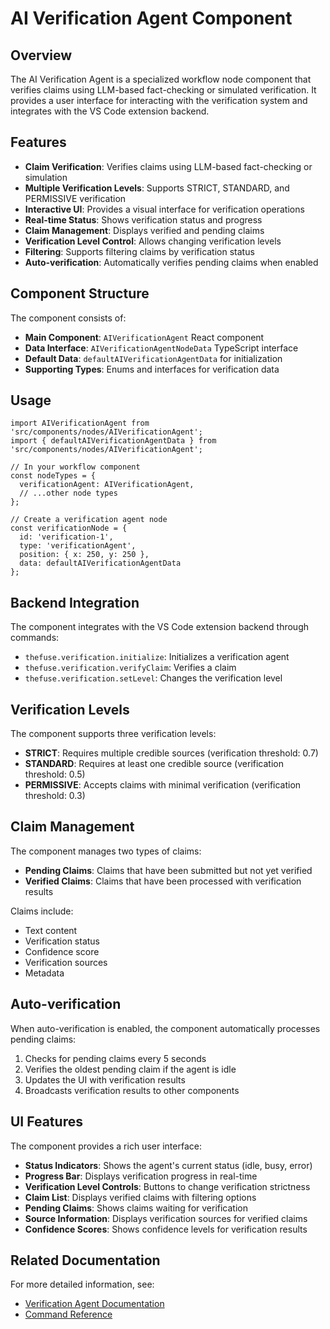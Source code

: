# AI Verification Agent Component

## Overview

The AI Verification Agent is a specialized workflow node component that verifies claims using LLM-based fact-checking or simulated verification. It provides a user interface for interacting with the verification system and integrates with the VS Code extension backend.

## Features

- **Claim Verification**: Verifies claims using LLM-based fact-checking or simulation
- **Multiple Verification Levels**: Supports STRICT, STANDARD, and PERMISSIVE verification
- **Interactive UI**: Provides a visual interface for verification operations
- **Real-time Status**: Shows verification status and progress
- **Claim Management**: Displays verified and pending claims
- **Verification Level Control**: Allows changing verification levels
- **Filtering**: Supports filtering claims by verification status
- **Auto-verification**: Automatically verifies pending claims when enabled

## Component Structure

The component consists of:

- **Main Component**: `AIVerificationAgent` React component
- **Data Interface**: `AIVerificationAgentNodeData` TypeScript interface
- **Default Data**: `defaultAIVerificationAgentData` for initialization
- **Supporting Types**: Enums and interfaces for verification data

## Usage

```tsx
import AIVerificationAgent from 'src/components/nodes/AIVerificationAgent';
import { defaultAIVerificationAgentData } from 'src/components/nodes/AIVerificationAgent';

// In your workflow component
const nodeTypes = {
  verificationAgent: AIVerificationAgent,
  // ...other node types
};

// Create a verification agent node
const verificationNode = {
  id: 'verification-1',
  type: 'verificationAgent',
  position: { x: 250, y: 250 },
  data: defaultAIVerificationAgentData
};
```

## Backend Integration

The component integrates with the VS Code extension backend through commands:

- `thefuse.verification.initialize`: Initializes a verification agent
- `thefuse.verification.verifyClaim`: Verifies a claim
- `thefuse.verification.setLevel`: Changes the verification level

## Verification Levels

The component supports three verification levels:

- **STRICT**: Requires multiple credible sources (verification threshold: 0.7)
- **STANDARD**: Requires at least one credible source (verification threshold: 0.5)
- **PERMISSIVE**: Accepts claims with minimal verification (verification threshold: 0.3)

## Claim Management

The component manages two types of claims:

- **Pending Claims**: Claims that have been submitted but not yet verified
- **Verified Claims**: Claims that have been processed with verification results

Claims include:
- Text content
- Verification status
- Confidence score
- Verification sources
- Metadata

## Auto-verification

When auto-verification is enabled, the component automatically processes pending claims:

1. Checks for pending claims every 5 seconds
2. Verifies the oldest pending claim if the agent is idle
3. Updates the UI with verification results
4. Broadcasts verification results to other components

## UI Features

The component provides a rich user interface:

- **Status Indicators**: Shows the agent's current status (idle, busy, error)
- **Progress Bar**: Displays verification progress in real-time
- **Verification Level Controls**: Buttons to change verification strictness
- **Claim List**: Displays verified claims with filtering options
- **Pending Claims**: Shows claims waiting for verification
- **Source Information**: Displays verification sources for verified claims
- **Confidence Scores**: Shows confidence levels for verification results

## Related Documentation

For more detailed information, see:
- [Verification Agent Documentation](../../../src/vscode-extension/docs/verification-agent.md)
- [Command Reference](../../../../COMMAND-REFERENCE.md)
